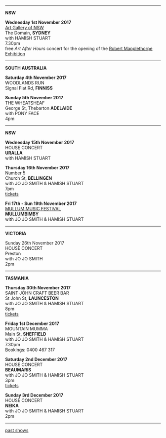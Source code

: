 * * * * *

**NSW**

**Wednesday 1st November 2017**\
[Art Gallery of NSW](https://www.artgallery.nsw.gov.au/calendar/live-music-lucie-thorne/)\
The Domain, **SYDNEY**\
with HAMISH STUART\
7.30pm\
free *Art After Hours* concert for the opening of the [Robert Mapplethorpe Exhibition](https://www.artgallery.nsw.gov.au/exhibitions/robert-mapplethorpe/)

* * * * *

**SOUTH AUSTRALIA**

**Saturday 4th November 2017**\
WOODLANDS RUN\
Signal Flat Rd, **FINNISS**

**Sunday 5th November 2017**\
THE WHEATSHEAF\
George St, Thebarton **ADELAIDE**\
with PONY FACE\
4pm

* * * * *

**NSW**

**Wednesday 15th November 2017**\
HOUSE CONCERT\
**URALLA**\
with HAMISH STUART

**Thursday 16th November 2017**\
Number 5\
Church St, **BELLINGEN**\
with JO JO SMITH & HAMISH STUART\
7pm\
[tickets](https://www.trybooking.com/ROUI)

**Fri 17th - Sun 19th November 2017**\
[MULLUM MUSIC FESTIVAL](http://www.mullummusicfestival.com)\
**MULLUMBIMBY**\
with JO JO SMITH & HAMISH STUART

* * * * *

**VICTORIA**

Sunday 26th November 2017\
HOUSE CONCERT\
Preston\
with JO JO SMITH\
2pm

* * * * *

**TASMANIA**

**Thursday 30th November 2017**\
SAINT JOHN CRAFT BEER BAR\
St John St, **LAUNCESTON**\
with JO JO SMITH & HAMISH STUART\
8pm\
[tickets](https://www.trybooking.com/QVMX)

**Friday 1st December 2017**\
MOUNTAIN MUMMA\
Main St, **SHEFFIELD**\
with JO JO SMITH & HAMISH STUART\
7.30pm\
Bookings: 0400 467 317

**Saturday 2nd December 2017**\
HOUSE CONCERT\
**BEAUMARIS**\
with JO JO SMITH & HAMISH STUART\
3pm\
[tickets](https://www.trybooking.com/SZCE)

**Sunday 3rd December 2017**\
HOUSE CONCERT\
**NEIKA**\
with JO JO SMITH & HAMISH STUART\
2pm

* * * * *

[past shows](?p=shows/archive/)